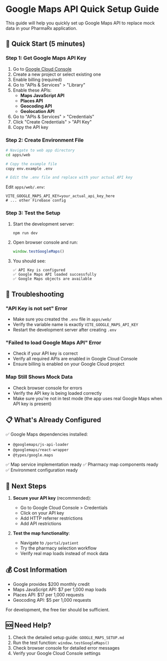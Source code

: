 # Google Maps API Quick Setup Guide

This guide will help you quickly set up Google Maps API to replace mock data in your PharmaRx application.

## 🚀 Quick Start (5 minutes)

### Step 1: Get Google Maps API Key

1. Go to [Google Cloud Console](https://console.cloud.google.com/)
2. Create a new project or select existing one
3. Enable billing (required)
4. Go to "APIs & Services" > "Library"
5. Enable these APIs:
   - **Maps JavaScript API**
   - **Places API**
   - **Geocoding API**
   - **Geolocation API**
6. Go to "APIs & Services" > "Credentials"
7. Click "Create Credentials" > "API Key"
8. Copy the API key

### Step 2: Create Environment File

```bash
# Navigate to web app directory
cd apps/web

# Copy the example file
copy env.example .env

# Edit the .env file and replace with your actual API key
```

Edit `apps/web/.env`:
```env
VITE_GOOGLE_MAPS_API_KEY=your_actual_api_key_here
# ... other Firebase config
```

### Step 3: Test the Setup

1. Start the development server:
   ```bash
   npm run dev
   ```

2. Open browser console and run:
   ```javascript
   window.testGoogleMaps()
   ```

3. You should see:
   ```
   ✅ API Key is configured
   ✅ Google Maps API loaded successfully
   ✅ Google Maps objects are available
   ```

## 🔧 Troubleshooting

### "API Key is not set" Error
- Make sure you created the `.env` file in `apps/web/`
- Verify the variable name is exactly `VITE_GOOGLE_MAPS_API_KEY`
- Restart the development server after creating `.env`

### "Failed to load Google Maps API" Error
- Check if your API key is correct
- Verify all required APIs are enabled in Google Cloud Console
- Ensure billing is enabled on your Google Cloud project

### Map Still Shows Mock Data
- Check browser console for errors
- Verify the API key is being loaded correctly
- Make sure you're not in test mode (the app uses real Google Maps when API key is present)

## 📋 What's Already Configured

✅ Google Maps dependencies installed:
- `@googlemaps/js-api-loader`
- `@googlemaps/react-wrapper`
- `@types/google.maps`

✅ Map service implementation ready
✅ Pharmacy map components ready
✅ Environment configuration ready

## 🎯 Next Steps

1. **Secure your API key** (recommended):
   - Go to Google Cloud Console > Credentials
   - Click on your API key
   - Add HTTP referrer restrictions
   - Add API restrictions

2. **Test the map functionality**:
   - Navigate to `/portal/patient`
   - Try the pharmacy selection workflow
   - Verify real map loads instead of mock data

## 💰 Cost Information

- Google provides $200 monthly credit
- Maps JavaScript API: $7 per 1,000 map loads
- Places API: $17 per 1,000 requests
- Geocoding API: $5 per 1,000 requests

For development, the free tier should be sufficient.

## 🆘 Need Help?

1. Check the detailed setup guide: `GOOGLE_MAPS_SETUP.md`
2. Run the test function: `window.testGoogleMaps()`
3. Check browser console for detailed error messages
4. Verify your Google Cloud Console settings 